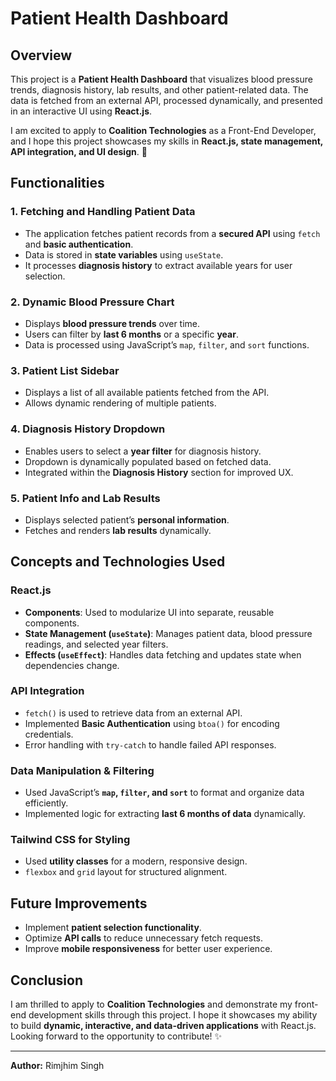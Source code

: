 # Patient Health Dashboard

## Overview
This project is a **Patient Health Dashboard** that visualizes blood pressure trends, diagnosis history, lab results, and other patient-related data. The data is fetched from an external API, processed dynamically, and presented in an interactive UI using **React.js**.

I am excited to apply to **Coalition Technologies** as a Front-End Developer, and I hope this project showcases my skills in **React.js, state management, API integration, and UI design**. 🚀

## Functionalities

### 1. **Fetching and Handling Patient Data**
- The application fetches patient records from a **secured API** using `fetch` and **basic authentication**.
- Data is stored in **state variables** using `useState`.
- It processes **diagnosis history** to extract available years for user selection.

### 2. **Dynamic Blood Pressure Chart**
- Displays **blood pressure trends** over time.
- Users can filter by **last 6 months** or a specific **year**.
- Data is processed using JavaScript’s `map`, `filter`, and `sort` functions.

### 3. **Patient List Sidebar**
- Displays a list of all available patients fetched from the API.
- Allows dynamic rendering of multiple patients.

### 4. **Diagnosis History Dropdown**
- Enables users to select a **year filter** for diagnosis history.
- Dropdown is dynamically populated based on fetched data.
- Integrated within the **Diagnosis History** section for improved UX.

### 5. **Patient Info and Lab Results**
- Displays selected patient’s **personal information**.
- Fetches and renders **lab results** dynamically.

## Concepts and Technologies Used

### **React.js**
- **Components**: Used to modularize UI into separate, reusable components.
- **State Management (`useState`)**: Manages patient data, blood pressure readings, and selected year filters.
- **Effects (`useEffect`)**: Handles data fetching and updates state when dependencies change.

### **API Integration**
- `fetch()` is used to retrieve data from an external API.
- Implemented **Basic Authentication** using `btoa()` for encoding credentials.
- Error handling with `try-catch` to handle failed API responses.

### **Data Manipulation & Filtering**
- Used JavaScript’s **`map`, `filter`, and `sort`** to format and organize data efficiently.
- Implemented logic for extracting **last 6 months of data** dynamically.

### **Tailwind CSS for Styling**
- Used **utility classes** for a modern, responsive design.
- `flexbox` and `grid` layout for structured alignment.

## Future Improvements
- Implement **patient selection functionality**.
- Optimize **API calls** to reduce unnecessary fetch requests.
- Improve **mobile responsiveness** for better user experience.

## Conclusion
I am thrilled to apply to **Coalition Technologies** and demonstrate my front-end development skills through this project. I hope it showcases my ability to build **dynamic, interactive, and data-driven applications** with React.js. Looking forward to the opportunity to contribute! ✨

---

**Author:** Rimjhim Singh

